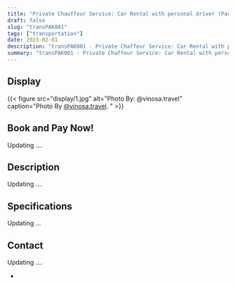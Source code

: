 ```yaml
---
title: "Private Chauffeur Service: Car Rental with personal driver (PackageID: transPAK001)"
draft: false
slug: "transPAK001"
tags: ["transportation"]
date: 2023-02-01
description: "transPAK001 - Private Chaffeur Service: Car Rental with personal driver."
summary: "transPAK001 - Private Chaffeur Service: Car Rental with personal driver."
---
```


## Display

{{< figure
    src="display/1.jpg"
    alt="Photo By: @vinosa.travel"
    caption="Photo By [@vinosa.travel](https://www.instagram.com/vinosa.travel/). "
    >}}

## Book and Pay Now!

Updating ....

## Description

Updating ....

## Specifications

Updating ...

## Contact
Updating ....

- 



